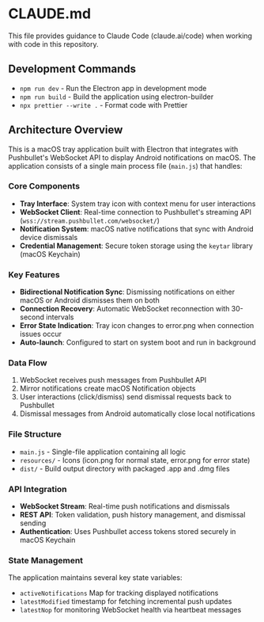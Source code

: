 # CLAUDE.md

This file provides guidance to Claude Code (claude.ai/code) when working with code in this repository.

## Development Commands

- `npm run dev` - Run the Electron app in development mode
- `npm run build` - Build the application using electron-builder
- `npx prettier --write .` - Format code with Prettier

## Architecture Overview

This is a macOS tray application built with Electron that integrates with Pushbullet's WebSocket API to display Android notifications on macOS. The application consists of a single main process file (`main.js`) that handles:

### Core Components

- **Tray Interface**: System tray icon with context menu for user interactions
- **WebSocket Client**: Real-time connection to Pushbullet's streaming API (`wss://stream.pushbullet.com/websocket/`)
- **Notification System**: macOS native notifications that sync with Android device dismissals
- **Credential Management**: Secure token storage using the `keytar` library (macOS Keychain)

### Key Features

- **Bidirectional Notification Sync**: Dismissing notifications on either macOS or Android dismisses them on both
- **Connection Recovery**: Automatic WebSocket reconnection with 30-second intervals
- **Error State Indication**: Tray icon changes to error.png when connection issues occur
- **Auto-launch**: Configured to start on system boot and run in background

### Data Flow

1. WebSocket receives push messages from Pushbullet API
2. Mirror notifications create macOS Notification objects
3. User interactions (click/dismiss) send dismissal requests back to Pushbullet
4. Dismissal messages from Android automatically close local notifications

### File Structure

- `main.js` - Single-file application containing all logic
- `resources/` - Icons (icon.png for normal state, error.png for error state)
- `dist/` - Build output directory with packaged .app and .dmg files

### API Integration

- **WebSocket Stream**: Real-time push notifications and dismissals
- **REST API**: Token validation, push history management, and dismissal sending
- **Authentication**: Uses Pushbullet access tokens stored securely in macOS Keychain

### State Management

The application maintains several key state variables:
- `activeNotifications` Map for tracking displayed notifications
- `latestModified` timestamp for fetching incremental push updates
- `latestNop` for monitoring WebSocket health via heartbeat messages
